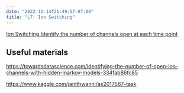 ```yaml
---
date: "2022-11-14T21:49:57-07:00"
title: "L7: Ion Switching"
---
```



[Ion Switching
Identify the number of channels open at each time point](https://www.kaggle.com/c/liverpool-ion-switching)

## Useful materials

https://towardsdatascience.com/identifying-the-number-of-open-ion-channels-with-hidden-markov-models-334fab86fc85

https://www.kaggle.com/janithwanni/as2017567-task

